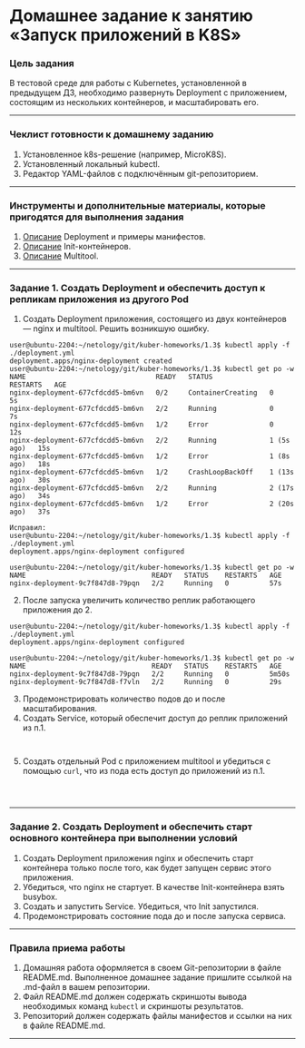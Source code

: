 # Домашнее задание к занятию «Запуск приложений в K8S»

### Цель задания

В тестовой среде для работы с Kubernetes, установленной в предыдущем ДЗ, необходимо развернуть Deployment с приложением, состоящим из нескольких контейнеров, и масштабировать его.

------

### Чеклист готовности к домашнему заданию

1. Установленное k8s-решение (например, MicroK8S).
2. Установленный локальный kubectl.
3. Редактор YAML-файлов с подключённым git-репозиторием.

------

### Инструменты и дополнительные материалы, которые пригодятся для выполнения задания

1. [Описание](https://kubernetes.io/docs/concepts/workloads/controllers/deployment/) Deployment и примеры манифестов.
2. [Описание](https://kubernetes.io/docs/concepts/workloads/pods/init-containers/) Init-контейнеров.
3. [Описание](https://github.com/wbitt/Network-MultiTool) Multitool.

------

### Задание 1. Создать Deployment и обеспечить доступ к репликам приложения из другого Pod

1. Создать Deployment приложения, состоящего из двух контейнеров — nginx и multitool. Решить возникшую ошибку.

```
user@ubuntu-2204:~/netology/git/kuber-homeworks/1.3$ kubectl apply -f ./deployment.yml
deployment.apps/nginx-deployment created
user@ubuntu-2204:~/netology/git/kuber-homeworks/1.3$ kubectl get po -w
NAME                                READY   STATUS              RESTARTS   AGE
nginx-deployment-677cfdcdd5-bm6vn   0/2     ContainerCreating   0          5s
nginx-deployment-677cfdcdd5-bm6vn   2/2     Running             0          7s
nginx-deployment-677cfdcdd5-bm6vn   1/2     Error               0          12s
nginx-deployment-677cfdcdd5-bm6vn   2/2     Running             1 (5s ago)   15s
nginx-deployment-677cfdcdd5-bm6vn   1/2     Error               1 (8s ago)   18s
nginx-deployment-677cfdcdd5-bm6vn   1/2     CrashLoopBackOff    1 (13s ago)   30s
nginx-deployment-677cfdcdd5-bm6vn   2/2     Running             2 (17s ago)   34s
nginx-deployment-677cfdcdd5-bm6vn   1/2     Error               2 (20s ago)   37s

Исправил:
user@ubuntu-2204:~/netology/git/kuber-homeworks/1.3$ kubectl apply -f ./deployment.yml
deployment.apps/nginx-deployment configured

user@ubuntu-2204:~/netology/git/kuber-homeworks/1.3$ kubectl get po -w
NAME                               READY   STATUS    RESTARTS   AGE
nginx-deployment-9c7f847d8-79pqn   2/2     Running   0          57s
```
2. После запуска увеличить количество реплик работающего приложения до 2.

```
user@ubuntu-2204:~/netology/git/kuber-homeworks/1.3$ kubectl apply -f ./deployment.yml
deployment.apps/nginx-deployment configured

user@ubuntu-2204:~/netology/git/kuber-homeworks/1.3$ kubectl get po -w
NAME                               READY   STATUS    RESTARTS   AGE
nginx-deployment-9c7f847d8-79pqn   2/2     Running   0          5m50s
nginx-deployment-9c7f847d8-f7vln   2/2     Running   0          29s
```

3. Продемонстрировать количество подов до и после масштабирования.
4. Создать Service, который обеспечит доступ до реплик приложений из п.1.
```


```
5. Создать отдельный Pod с приложением multitool и убедиться с помощью `curl`, что из пода есть доступ до приложений из п.1.

```



```

------

### Задание 2. Создать Deployment и обеспечить старт основного контейнера при выполнении условий

1. Создать Deployment приложения nginx и обеспечить старт контейнера только после того, как будет запущен сервис этого приложения.
2. Убедиться, что nginx не стартует. В качестве Init-контейнера взять busybox.
3. Создать и запустить Service. Убедиться, что Init запустился.
4. Продемонстрировать состояние пода до и после запуска сервиса.

------

### Правила приема работы

1. Домашняя работа оформляется в своем Git-репозитории в файле README.md. Выполненное домашнее задание пришлите ссылкой на .md-файл в вашем репозитории.
2. Файл README.md должен содержать скриншоты вывода необходимых команд `kubectl` и скриншоты результатов.
3. Репозиторий должен содержать файлы манифестов и ссылки на них в файле README.md.

------
